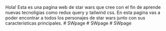 Hola! Esta es una pagina web de star wars que cree con el fin de aprende nuevas tecnoligias como redux query y tailwind css. 
En esta pagina vas a poder encontrar a todos los personajes  de star wars junto con sus caracteristicas principales.
#   S W p a g e  
 #   S W p a g e  
 #   S W p a g e  
 